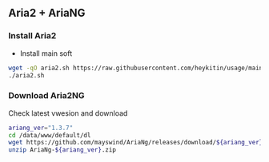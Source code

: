 ## Aria2 + AriaNG

### Install Aria2

- Install main soft

```bash
wget -qO aria2.sh https://raw.githubusercontent.com/heykitin/usage/main/aria2/aria2.sh && chmod +x aria2.sh
./aria2.sh
```

### Download Aria2NG

Check latest vwesion and download

```bash
ariang_ver="1.3.7"
cd /data/www/default/dl
wget https://github.com/mayswind/AriaNg/releases/download/${ariang_ver}/AriaNg-${ariang_ver}.zip
unzip AriaNg-${ariang_ver}.zip
```
